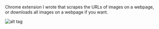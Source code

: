 Chrome extension I wrote that scrapes the URLs of images on a webpage, or downloads all images on a webpage if you want.

![alt tag](http://i.imgur.com/JQllc7p.gifv)
